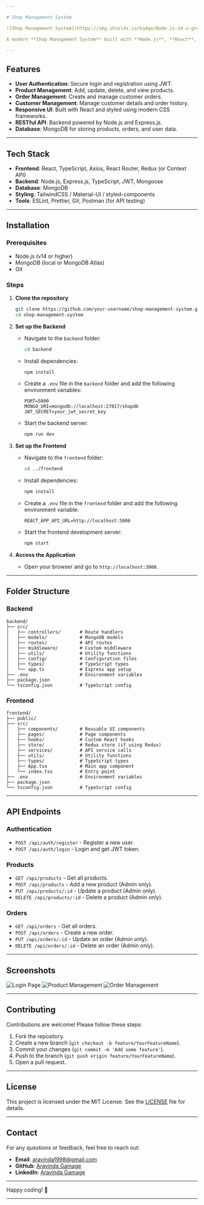 ```yaml
---

# Shop Management System

![Shop Management System](https://img.shields.io/badge/Node.js-14.x-green) ![React](https://img.shields.io/badge/React-18.x-blue) ![TypeScript](https://img.shields.io/badge/TypeScript-5.x-blue) ![MongoDB](https://img.shields.io/badge/MongoDB-6.x-green) ![JWT](https://img.shields.io/badge/JWT-Auth-orange)

A modern **Shop Management System** built with **Node.js**, **React**, **TypeScript**, **JWT**, and **MongoDB**. This application allows shop owners to manage products, orders, and customers efficiently.

---
```


## Features

- **User Authentication**: Secure login and registration using JWT.
- **Product Management**: Add, update, delete, and view products.
- **Order Management**: Create and manage customer orders.
- **Customer Management**: Manage customer details and order history.
- **Responsive UI**: Built with React and styled using modern CSS frameworks.
- **RESTful API**: Backend powered by Node.js and Express.js.
- **Database**: MongoDB for storing products, orders, and user data.

---

## Tech Stack

- **Frontend**: React, TypeScript, Axios, React Router, Redux (or Context API)
- **Backend**: Node.js, Express.js, TypeScript, JWT, Mongoose
- **Database**: MongoDB
- **Styling**: TailwindCSS / Material-UI / styled-components
- **Tools**: ESLint, Prettier, Git, Postman (for API testing)

---

## Installation

### Prerequisites

- Node.js (v14 or higher)
- MongoDB (local or MongoDB Atlas)
- Git

### Steps

1. **Clone the repository**
   ```bash
   git clone https://github.com/your-username/shop-management-system.git
   cd shop-management-system
   ```

2. **Set up the Backend**
   - Navigate to the `backend` folder:
     ```bash
     cd backend
     ```
   - Install dependencies:
     ```bash
     npm install
     ```
   - Create a `.env` file in the `backend` folder and add the following environment variables:
     ```env
     PORT=5000
     MONGO_URI=mongodb://localhost:27017/shopdb
     JWT_SECRET=your_jwt_secret_key
     ```
   - Start the backend server:
     ```bash
     npm run dev
     ```

3. **Set up the Frontend**
   - Navigate to the `frontend` folder:
     ```bash
     cd ../frontend
     ```
   - Install dependencies:
     ```bash
     npm install
     ```
   - Create a `.env` file in the `frontend` folder and add the following environment variable:
     ```env
     REACT_APP_API_URL=http://localhost:5000
     ```
   - Start the frontend development server:
     ```bash
     npm start
     ```

4. **Access the Application**
   - Open your browser and go to `http://localhost:3000`.

---

## Folder Structure

### Backend
```
backend/
├── src/
│   ├── controllers/       # Route handlers
│   ├── models/            # MongoDB models
│   ├── routes/            # API routes
│   ├── middleware/        # Custom middleware
│   ├── utils/             # Utility functions
│   ├── config/            # Configuration files
│   ├── types/             # TypeScript types
│   └── app.ts             # Express app setup
├── .env                   # Environment variables
├── package.json
└── tsconfig.json          # TypeScript config
```

### Frontend
```
frontend/
├── public/
├── src/
│   ├── components/        # Reusable UI components
│   ├── pages/             # Page components
│   ├── hooks/             # Custom React hooks
│   ├── store/             # Redux store (if using Redux)
│   ├── services/          # API service calls
│   ├── utils/             # Utility functions
│   ├── types/             # TypeScript types
│   ├── App.tsx            # Main app component
│   └── index.tsx          # Entry point
├── .env                   # Environment variables
├── package.json
└── tsconfig.json          # TypeScript config
```

---

## API Endpoints

### Authentication
- `POST /api/auth/register` - Register a new user.
- `POST /api/auth/login` - Login and get JWT token.

### Products
- `GET /api/products` - Get all products.
- `POST /api/products` - Add a new product (Admin only).
- `PUT /api/products/:id` - Update a product (Admin only).
- `DELETE /api/products/:id` - Delete a product (Admin only).

### Orders
- `GET /api/orders` - Get all orders.
- `POST /api/orders` - Create a new order.
- `PUT /api/orders/:id` - Update an order (Admin only).
- `DELETE /api/orders/:id` - Delete an order (Admin only).

---

## Screenshots

![Login Page](screenshots/login.png)
![Product Management](screenshots/products.png)
![Order Management](screenshots/orders.png)

---

## Contributing

Contributions are welcome! Please follow these steps:

1. Fork the repository.
2. Create a new branch (`git checkout -b feature/YourFeatureName`).
3. Commit your changes (`git commit -m 'Add some feature'`).
4. Push to the branch (`git push origin feature/YourFeatureName`).
5. Open a pull request.

---

## License

This project is licensed under the MIT License. See the [LICENSE](LICENSE) file for details.

---

## Contact

For any questions or feedback, feel free to reach out:

- **Email**: aravinda1998@gmail.com
- **GitHub**: [Aravinda Gamage](https://github.com/Aravinda-Gamage-v1-1)
- **LinkedIn**: [Aravinda Gamage](https://linkedin.com/in/aravindagamage)

---

Happy coding! 🚀

---
